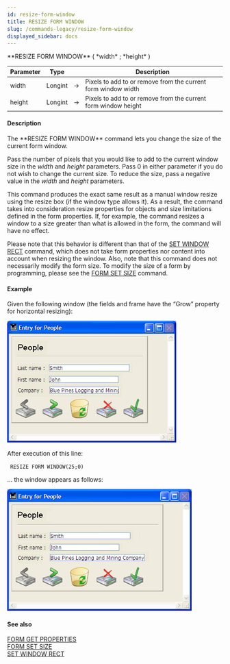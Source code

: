 ```yaml
---
id: resize-form-window
title: RESIZE FORM WINDOW
slug: /commands-legacy/resize-form-window
displayed_sidebar: docs
---
```


<!--REF #_command_.RESIZE FORM WINDOW.Syntax-->**RESIZE FORM WINDOW** ( *width* ; *height* )<!-- END REF-->
<!--REF #_command_.RESIZE FORM WINDOW.Params-->
| Parameter | Type |  | Description |
| --- | --- | --- | --- |
| width | Longint | &rarr; | Pixels to add to or remove from the current form window width |
| height | Longint | &rarr; | Pixels to add to or remove from the current form window height |

<!-- END REF-->

#### Description 

<!--REF #_command_.RESIZE FORM WINDOW.Summary-->The **RESIZE FORM WINDOW** command lets you change the size of the current form window.<!-- END REF--> 

Pass the number of pixels that you would like to add to the current window size in the *width* and *height* parameters. Pass 0 in either parameter if you do not wish to change the current size. To reduce the size, pass a negative value in the *width* and *height* parameters. 

This command produces the exact same result as a manual window resize using the resize box (if the window type allows it). As a result, the command takes into consideration resize properties for objects and size limitations defined in the form properties. If, for example, the command resizes a window to a size greater than what is allowed in the form, the command will have no effect. 

Please note that this behavior is different than that of the [SET WINDOW RECT](set-window-rect.md) command, which does not take form properties nor content into account when resizing the window. Also, note that this command does not necessarily modify the form size. To modify the size of a form by programming, please see the [FORM SET SIZE](form-set-size.md) command.

#### Example 

Given the following window (the fields and frame have the “Grow” property for horizontal resizing):

![](../assets/en/commands/pict39548.en.png)

After execution of this line:

```4d
 RESIZE FORM WINDOW(25;0)
```

... the window appears as follows:

![](../assets/en/commands/pict39549.en.png)

#### See also 

[FORM GET PROPERTIES](form-get-properties.md)  
[FORM SET SIZE](form-set-size.md)  
[SET WINDOW RECT](set-window-rect.md)  